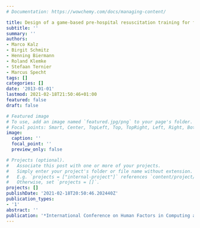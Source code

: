 ```yaml
---
# Documentation: https://wowchemy.com/docs/managing-content/

title: Design of a game-based pre-hospital resuscitation training for first responders
subtitle: ''
summary: ''
authors:
- Marco Kalz
- Birgit Schmitz
- Henning Biermann
- Roland Klemke
- Stefaan Ternier
- Marcus Specht
tags: []
categories: []
date: '2013-01-01'
lastmod: 2021-02-18T21:50:46+01:00
featured: false
draft: false

# Featured image
# To use, add an image named `featured.jpg/png` to your page's folder.
# Focal points: Smart, Center, TopLeft, Top, TopRight, Left, Right, BottomLeft, Bottom, BottomRight.
image:
  caption: ''
  focal_point: ''
  preview_only: false

# Projects (optional).
#   Associate this post with one or more of your projects.
#   Simply enter your project's folder or file name without extension.
#   E.g. `projects = ["internal-project"]` references `content/project/deep-learning/index.md`.
#   Otherwise, set `projects = []`.
projects: []
publishDate: '2021-02-18T20:50:46.202440Z'
publication_types:
- '1'
abstract: ''
publication: '*International Conference on Human Factors in Computing and Informatics*'
---
```

